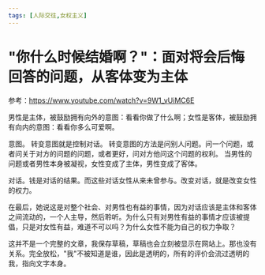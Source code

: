 ```yaml
---
tags: [人际交往,女权主义]
---
```

# "你什么时候结婚啊？"：面对将会后悔回答的问题，从客体变为主体

参考：https://www.youtube.com/watch?v=9W1_vUiMC6E

男性是主体，被鼓励拥有向外的意图：看看你做了什么啊；女性是客体，被鼓励拥有向内的意图：看看你多么可爱啊。

意图。
转变意图就是控制对话。
转变意图的方法是问别人问题。问一个问题，或者问关于对方的问题的问题，或者更好，问对方他问这个问题的权利。
当男性的问题或者男性本身被凝视，女性变成了主体，男性变成了客体。

对话。钱是对话的结果。而这些对话女性从来未曾参与。改变对话，就是改变女性的权力。

在最后，她说这是对整个社会、对男性也有益的事情，因为对话应该是主体和客体之间流动的，一个人主导，然后聆听。为什么只有对男性有益的事情才应该被提倡，只是对女性有益，难道不可以吗？为什么女性不能为自己的权力争取？

这并不是一个完整的文章，我保存草稿，草稿也会立刻被显示在网站上。那也没有关系。完全放松，"我"不被知道是谁，因此是透明的，所有的评价会流过透明的我，指向文字本身。
